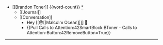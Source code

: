 - [[Brandon Toner]] {{word-count}} [*]([[bnt]])
    - [[Journal]]
    - [[Conversation]]
        - Hey [[@[[Malcolm Ocean]]]] 👋
        - {{Pull Calls to Attention:42SmartBlock:BToner - Calls to Attention-Button:42RemoveButton=True}}
- ---
